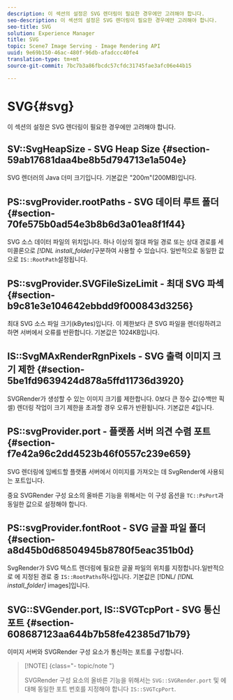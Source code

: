 ```yaml
---
description: 이 섹션의 설정은 SVG 렌더링이 필요한 경우에만 고려해야 합니다.
seo-description: 이 섹션의 설정은 SVG 렌더링이 필요한 경우에만 고려해야 합니다.
seo-title: SVG
solution: Experience Manager
title: SVG
topic: Scene7 Image Serving - Image Rendering API
uuid: 9e69b150-46ac-480f-96db-afadccc40fe4
translation-type: tm+mt
source-git-commit: 7bc7b3a86fbcdc57cfdc31745fae3afc06e44b15

---
```



# SVG{#svg}

이 섹션의 설정은 SVG 렌더링이 필요한 경우에만 고려해야 합니다.

## SV::SvgHeapSize - SVG Heap Size {#section-59ab17681daa4be8b5d794713e1a504e}

SVG 렌더러의 Java 더미 크기입니다. 기본값은 &quot;200m&quot;(200MB)입니다.

## PS::svgProvider.rootPaths - SVG 데이터 루트 폴더 {#section-70fe575b0ad54e3b8b6d3a01ea8f1f44}

SVG 소스 데이터 파일의 위치입니다. 하나 이상의 절대 파일 경로 또는 상대 경로를 세미콜론으로 *[!DNL install_folder]*&#x200B;구분하여 사용할 수 있습니다. 일반적으로 동일한 값으로 `IS::RootPath`설정됩니다.

## PS::svgProvider.SVGFileSizeLimit - 최대 SVG 파섹 {#section-b9c81e3e104642ebbdd9f000843d3256}

최대 SVG 소스 파일 크기(kBytes)입니다. 이 제한보다 큰 SVG 파일을 렌더링하려고 하면 서버에서 오류를 반환합니다. 기본값은 1024KB입니다.

## IS::SvgMAxRenderRgnPixels - SVG 출력 이미지 크기 제한 {#section-5be1fd9639424d878a5ffd11736d3920}

SVGRender가 생성할 수 있는 이미지 크기를 제한합니다. 0보다 큰 정수 값(수백만 픽셀) 렌더링 작업이 크기 제한을 초과할 경우 오류가 반환됩니다. 기본값은 4입니다.

## PS::svgProvider.port - 플랫폼 서버 의견 수렴 포트 {#section-f7e42a96c2dd4523b46f0557c239e659}

SVG 렌더링에 임베드할 플랫폼 서버에서 이미지를 가져오는 데 SvgRender에 사용되는 포트입니다.

중요 SVGRender 구성 요소의 올바른 기능을 위해서는 이 구성 옵션을 `TC::PsPort`과 동일한 값으로 설정해야 합니다.

## PS::svgProvider.fontRoot - SVG 글꼴 파일 폴더 {#section-a8d45b0d68504945b8780f5eac351b0d}

SvgRender가 SVG 텍스트 렌더링에 필요한 글꼴 파일의 위치를 지정합니다.일반적으로 에 지정된 경로 중 `IS::RootPaths`하나입니다. 기본값은 [!DNL/ *[!DNL install_folder]* images]입니다.

## SVG::SVGender.port, IS::SVGTcpPort - SVG 통신 포트 {#section-608687123aa644b7b58fe42385d71b79}

이미지 서버와 SVGRender 구성 요소가 통신하는 포트를 구성합니다.

>[!NOTE] {class=&quot;- topic/note &quot;}
>
>SVGRender 구성 요소의 올바른 기능을 위해서는 `SVG::SVGRender.port` 및 에 대해 동일한 포트 번호를 지정해야 합니다 `IS::SVGTcpPort`.

